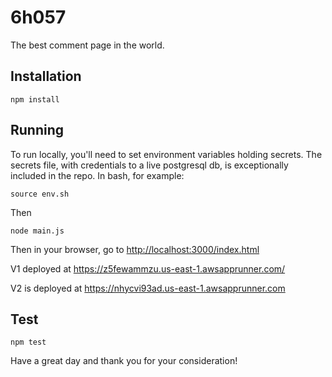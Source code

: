 # 6h057

The best comment page in the world.


## Installation

	npm install


## Running

To run locally, you'll need to set environment variables holding secrets. The secrets file, with credentials to a live postgresql db, is exceptionally included in the repo. In bash, for example:

	source env.sh

Then

	node main.js

Then in your browser, go to <http://localhost:3000/index.html>

V1 deployed at <https://z5fewammzu.us-east-1.awsapprunner.com/> 

V2 is deployed at <https://nhycvi93ad.us-east-1.awsapprunner.com>


## Test

    npm test


Have a great day and thank you for your consideration!